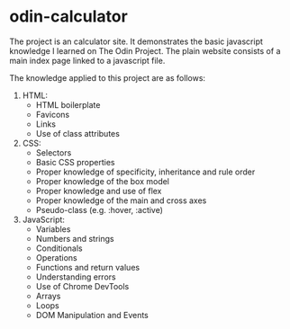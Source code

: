 # odin-calculator
The project is an calculator site.
It demonstrates the basic javascript knowledge I learned on The Odin Project.
The plain website consists of a main index page linked to a javascript file.

The knowledge applied to this project are as follows:
1. HTML:
    - HTML boilerplate
    - Favicons
    - Links
    - Use of class attributes
2. CSS:
    - Selectors
    - Basic CSS properties
    - Proper knowledge of specificity, inheritance and rule order
    - Proper knowledge of the box model
    - Proper knowledge and use of flex
    - Proper knowledge of the main and cross axes
    - Pseudo-class (e.g. :hover, :active)
3. JavaScript:
    - Variables
    - Numbers and strings
    - Conditionals
    - Operations
    - Functions and return values
    - Understanding errors
    - Use of Chrome DevTools
    - Arrays
    - Loops
    - DOM Manipulation and Events